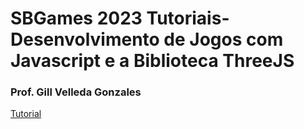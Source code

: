 # SBGames 2023 Tutoriais- Desenvolvimento de Jogos com Javascript e a Biblioteca ThreeJS
### Prof. Gill Velleda Gonzales

[Tutorial](https://resonant-frost-688.notion.site/SBGames-2023-Tutoriais-Desenvolvimento-de-Jogos-com-Javascript-e-a-Biblioteca-ThreeJS-1-5b658b80094c44c7aeb2c4d298ab086a)
